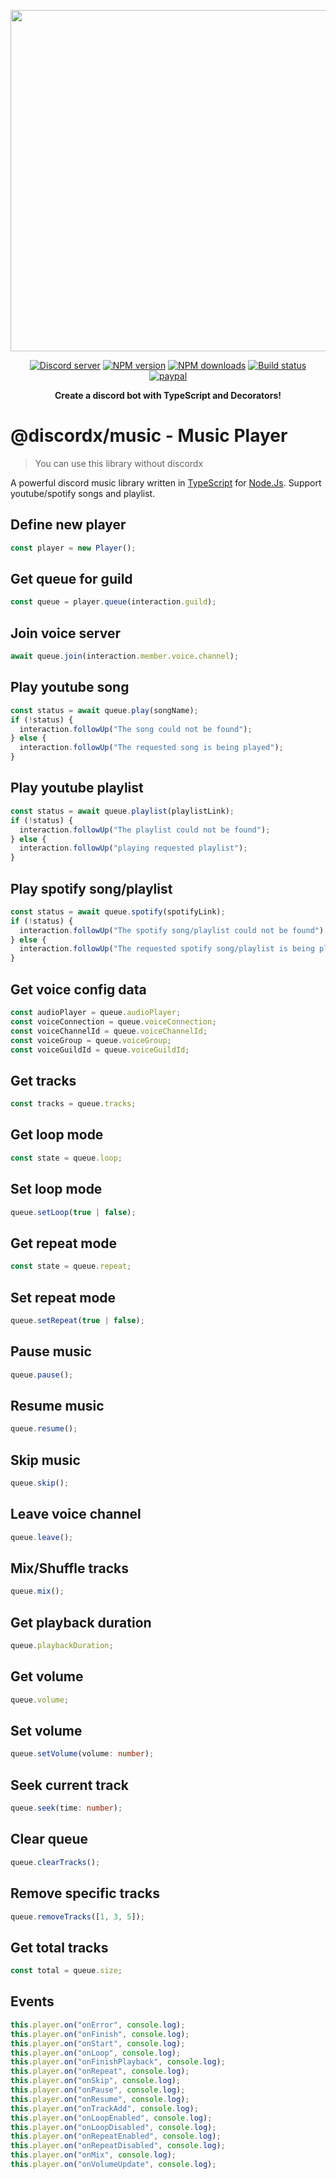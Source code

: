 <div>
  <p align="center">
    <img src="https://discord-ts.js.org/discord-ts.svg" width="546" />
  </p>
  <p align="center">
    <a href="https://discord.gg/yHQY9fexH9"
      ><img
        src="https://img.shields.io/discord/874802018361950248?color=5865F2&logo=discord&logoColor=white"
        alt="Discord server"
    /></a>
    <a href="https://www.npmjs.com/package/@discordx/music"
      ><img
        src="https://img.shields.io/npm/v/@discordx/music.svg?maxAge=3600"
        alt="NPM version"
    /></a>
    <a href="https://www.npmjs.com/package/@discordx/music"
      ><img
        src="https://img.shields.io/npm/dt/@discordx/music.svg?maxAge=3600"
        alt="NPM downloads"
    /></a>
    <a href="https://github.com/oceanroleplay/discord.ts/actions"
      ><img
        src="https://github.com/oceanroleplay/discord.ts/workflows/Build/badge.svg"
        alt="Build status"
    /></a>
    <a href="https://www.paypal.me/vijayxmeena"
      ><img
        src="https://img.shields.io/badge/donate-paypal-F96854.svg"
        alt="paypal"
    /></a>
  </p>
  <p align="center">
    <b> Create a discord bot with TypeScript and Decorators! </b>
  </p>
</div>

# @discordx/music - Music Player

> You can use this library without discordx

A powerful discord music library written in [TypeScript](https://www.typescriptlang.org) for [Node.Js](https://nodejs.org). Support youtube/spotify songs and playlist.

## Define new player

```ts
const player = new Player();
```

## Get queue for guild

```ts
const queue = player.queue(interaction.guild);
```

## Join voice server

```ts
await queue.join(interaction.member.voice.channel);
```

## Play youtube song

```ts
const status = await queue.play(songName);
if (!status) {
  interaction.followUp("The song could not be found");
} else {
  interaction.followUp("The requested song is being played");
}
```

## Play youtube playlist

```ts
const status = await queue.playlist(playlistLink);
if (!status) {
  interaction.followUp("The playlist could not be found");
} else {
  interaction.followUp("playing requested playlist");
}
```

## Play spotify song/playlist

```ts
const status = await queue.spotify(spotifyLink);
if (!status) {
  interaction.followUp("The spotify song/playlist could not be found");
} else {
  interaction.followUp("The requested spotify song/playlist is being played");
}
```

## Get voice config data

```ts
const audioPlayer = queue.audioPlayer;
const voiceConnection = queue.voiceConnection;
const voiceChannelId = queue.voiceChannelId;
const voiceGroup = queue.voiceGroup;
const voiceGuildId = queue.voiceGuildId;
```

## Get tracks

```ts
const tracks = queue.tracks;
```

## Get loop mode

```ts
const state = queue.loop;
```

## Set loop mode

```ts
queue.setLoop(true | false);
```

## Get repeat mode

```ts
const state = queue.repeat;
```

## Set repeat mode

```ts
queue.setRepeat(true | false);
```

## Pause music

```ts
queue.pause();
```

## Resume music

```ts
queue.resume();
```

## Skip music

```ts
queue.skip();
```

## Leave voice channel

```ts
queue.leave();
```

## Mix/Shuffle tracks

```ts
queue.mix();
```

## Get playback duration

```ts
queue.playbackDuration;
```

## Get volume

```ts
queue.volume;
```

## Set volume

```ts
queue.setVolume(volume: number);
```

## Seek current track

```ts
queue.seek(time: number);
```

## Clear queue

```ts
queue.clearTracks();
```

## Remove specific tracks

```ts
queue.removeTracks([1, 3, 5]);
```

## Get total tracks

```ts
const total = queue.size;
```

## Events

```ts
this.player.on("onError", console.log);
this.player.on("onFinish", console.log);
this.player.on("onStart", console.log);
this.player.on("onLoop", console.log);
this.player.on("onFinishPlayback", console.log);
this.player.on("onRepeat", console.log);
this.player.on("onSkip", console.log);
this.player.on("onPause", console.log);
this.player.on("onResume", console.log);
this.player.on("onTrackAdd", console.log);
this.player.on("onLoopEnabled", console.log);
this.player.on("onLoopDisabled", console.log);
this.player.on("onRepeatEnabled", console.log);
this.player.on("onRepeatDisabled", console.log);
this.player.on("onMix", console.log);
this.player.on("onVolumeUpdate", console.log);
```
